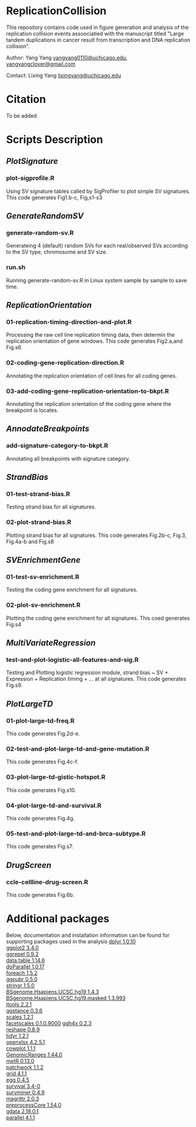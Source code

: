 # ReplicationCollision

This repository contains code used in figure generation and analysis of the replication collision events assoociatied with the manuscript titled "Large tandem duplications in cancer result from transcription and DNA replication collision".

Author: Yang Yang yangyang0110@uchicago.edu, yangyangclover@gmail.com

Contact: Lixing Yang lixingyang@uchicago.edu

# Citation
To be added

# Scripts Description
## *PlotSignature*
### plot-sigprofile.R
Using SV signature tables called by SigProfiler to plot simple SV signatures. This code generates Fig1.b-c, Fig,s1-s3

## *GenerateRandomSV*
### generate-random-sv.R
Generateing 4 (default) random SVs for each real/observed SVs according to the SV type, chromosome and SV size.
### run.sh
Running generate-random-sv.R in Linux system sample by sample to save time.

## *ReplicationOrientation*
### 01-replication-timing-direction-and-plot.R
Processing the raw cell line replication timing data, then determin the replication orientation of gene windows. This code generates Fig2.a,and Fig.s6
### 02-coding-gene-replication-direction.R
Annotating the replication orientation of cell lines for all coding genes.
### 03-add-coding-gene-replication-orientation-to-bkpt.R
Annotatiing the replication orientation of the coding gene where the breakpoint is locates.

## *AnnodateBreakpoints*
### add-signature-category-to-bkpt.R
Annotating all breakpoints with signature category.

## *StrandBias*
### 01-test-strand-bias.R
Testing strand bias for all signatures.
### 02-plot-strand-bias.R
Plotting strand bias for all signatures. This code generates Fig.2b-c, Fig.3, Fig.4a-b and Fig.s8

## *SVEnrichmentGene*
### 01-test-sv-enrichment.R
Testing the coding gene enrichment for all signatures.
### 02-plot-sv-enrichment.R
Plotting the coding gene enrichment for all signatures. This coed generates Fig.s4

## *MultiVariateRegression*
### test-and-plot-logistic-all-features-and-sig.R
Testing and Plotting logistic regression module, strand bias ~ SV + Expression + Replication timing + ... at all signatures. This code generates Fig.s9.

## *PlotLargeTD*
### 01-plot-large-td-freq.R
This code generates Fig.2d-e.
### 02-test-and-plot-large-td-and-gene-mutation.R
This code generates Fig.4c-f.
### 03-plot-large-td-gistic-hotspot.R
This code generates Fig.s10.
### 04-plot-large-td-and-survival.R
This code generates Fig.4g.
### 05-test-and-plot-large-td-and-brca-subtype.R
This code generates Fig.s7.

## *DrugScreen*
### ccle-cellline-drug-screen.R
This code generates Fig.6b.

# Additional packages
Below, documentation and installation information can be found for supporting packages used in the analysis
[dplyr 1.0.10](https://cran.r-project.org/web/packages/dplyr/index.html)<br>[ggplot2 3.4.0](https://rdocumentation.org/packages/ggplot2/versions/3.4.0)<br>[ggrepel 0.9.2](https://www.rdocumentation.org/packages/ggrepel/versions/0.9.2)<br>[data.table 1.14.6](https://www.rdocumentation.org/packages/data.table/versions/1.14.6)<br>[doParallel 1.0.17](https://www.rdocumentation.org/packages/doParallel/versions/1.0.17)<br>[foreach 1.5.2](https://www.rdocumentation.org/packages/foreach/versions/1.5.2)<br>[ggpubr 0.5.0](https://www.rdocumentation.org/packages/ggpubr/versions/0.5.0)<br>[stringr 1.5.0](https://www.rdocumentation.org/packages/stringr/versions/1.5.0)<br>[BSgenome.Hsapiens.UCSC.hg19 1.4.3](https://bioconductor.org/packages/release/data/annotation/html/BSgenome.Hsapiens.UCSC.hg19.html)<br>[BSgenome.Hsapiens.UCSC.hg19.masked 1.3.993](https://bioconductor.org/packages/release/data/annotation/html/BSgenome.Hsapiens.UCSC.hg19.masked.html)<br>[jtools 2.2.1](https://www.rdocumentation.org/packages/jtools/versions/2.2.1)<br>[ggstance 0.3.6](https://www.rdocumentation.org/packages/ggstance/versions/0.3.6)<br>[scales 1.2.1](https://www.rdocumentation.org/packages/scales/versions/1.2.1)<br>[facetscales 0.1.0.9000](https://github.com/zeehio/facetscales/tree/archived)  [ggh4x 0.2.3](https://cran.rstudio.com/web/packages/ggh4x/index.html)<br>[reshape 0.8.9](https://www.rdocumentation.org/packages/reshape/versions/0.8.9)<br>[tidyr 1.2.1](https://www.rdocumentation.org/packages/tidyr/versions/1.2.1)<br>[openxlsx 4.2.5.1](https://www.rdocumentation.org/packages/openxlsx/versions/4.2.5.1)<br>[cowplot 1.1.1](https://www.rdocumentation.org/packages/cowplot/versions/1.1.1)<br>[GenomicRanges 1.44.0](http://bioconductor.riken.jp/packages/3.13/bioc/html/GenomicRanges.html)<br>[metR 0.13.0](https://www.rdocumentation.org/packages/metR/versions/0.13.0)<br>[patchwork 1.1.2](https://www.rdocumentation.org/packages/patchwork/versions/1.1.2)<br>[grid 4.1.1](https://www.rdocumentation.org/packages/grid/versions/3.6.2)<br>[egg 0.4.5](https://www.rdocumentation.org/packages/egg/versions/0.4.5)<br>[survival 3.4-0](https://www.rdocumentation.org/packages/survival/versions/3.4-0)<br>[survminer 0.4.9](https://rdocumentation.org/packages/survminer/versions/0.4.9)<br>[magrittr 2.0.3](https://www.rdocumentation.org/packages/magrittr/versions/2.0.3)<br>[preprocessCore 1.54.0](https://bioc.ism.ac.jp/packages/3.13/bioc/html/preprocessCore.html)<br>[gdata 2.18.0.1](https://www.rdocumentation.org/packages/gdata/versions/2.18.0)<br>[parallel 4.1.1](https://www.rdocumentation.org/packages/parallel/versions/3.6.2)

